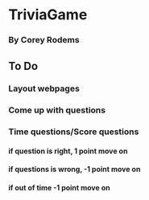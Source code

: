 # TriviaGame
###  By Corey Rodems

## To Do

### Layout webpages

### Come up with questions

### Time questions/Score questions
#### if question is right, 1 point move on
#### if questions is wrong, -1 point move on
#### if out of time -1 point move on
